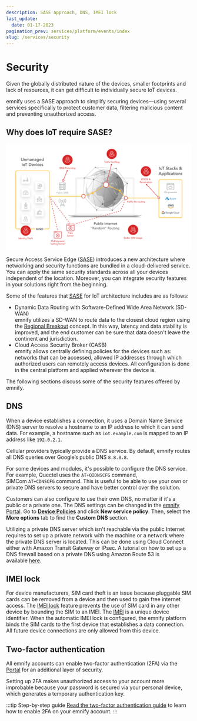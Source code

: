 ```yaml
---
description: SASE approach, DNS, IMEI lock
last_update: 
  date: 01-17-2023
pagination_prev: services/platform/events/index
slug: /services/security
---
```


# Security

Given the globally distributed nature of the devices, smaller footprints and lack of resources, it can get difficult to individually secure IoT devices.

emnify uses a SASE approach to simplify securing devices—using several services specifically to protect customer data, filtering malicious content and preventing unauthorized access.

## Why does IoT require SASE?

![IoT security threats](assets/security-threats.png)

Secure Access Service Edge ([SASE](/glossary#sase)) introduces a new architecture where networking and security functions are bundled in a cloud-delivered service.
You can apply the same security standards across all your devices independent of the location.
Moreover, you can integrate security features in your solutions right from the beginning.

Some of the features that [SASE](/glossary#sase) for IoT architecture includes are as follows:

- Dynamic Data Routing with Software-Defined Wide Area Network (SD-WAN)  
emnify utilizes a SD-WAN to route data to the closest cloud region using the [Regional Breakout](iot-cloud-communication-platform#regional-breakout) concept.
In this way, latency and data stability is improved, and the end customer can be sure that data doesn't leave the continent and jurisdiction.
- Cloud Access Security Broker (CASB)  
emnify allows centrally defining policies for the devices such as: networks that can be accessed, allowed IP addresses through which authorized users can remotely access devices.
All configuration is done in the central platform and applied wherever the device is.

The following sections discuss some of the security features offered by emnify.

## DNS

When a device establishes a connection, it uses a Domain Name Service (DNS) server to resolve a hostname to an IP address to which it can send data.
For example, a hostname such as `iot.example.com` is mapped to an IP address like `192.0.2.1`.

Cellular providers typically provide a DNS service.
By default, emnify routes all DNS queries over Google’s public DNS `8.8.8.8`.

For some devices and modules, it's possible to configure the DNS service.
For example, Quectel uses the `AT+QIDNSCFG` command, SIMCom `AT+CDNSCFG` command.
This is useful to be able to use your own or private DNS servers to secure and have better control over the solution.

Customers can also configure to use their own DNS, no matter if it's a public or a private one.
The DNS settings can be changed in the [emnify Portal](https://portal.emnify.com/).
Go to [**Device Policies**](https://portal.emnify.com/device-policies) and click **New service policy**.
Then, select the **More options** tab to find the **Custom DNS** section.

<!-- TODO: Recreate dns_setting.png (Custom DNS setting configuration) -->

Utilizing a private DNS server which isn't reachable via the public Internet requires to set up a private network with the machine or a network where the private DNS server is located.
This can be done using Cloud Connect either with Amazon Transit Gateway or IPsec.
A tutorial on how to set up a DNS firewall based on a private DNS using Amazon Route 53 is available [here](https://www.emnify.com/en/developer-hub/dns-filtering).

## IMEI lock

For device manufacturers, SIM card theft is an issue because pluggable SIM cards can be removed from a device and then used to gain free internet access.
The [IMEI lock](/glossary#imei-lock)  feature prevents the use of SIM card in any other device by bounding the SIM to an IMEI.
The [IMEI](/glossary#imei) is a unique device identifier.
When the automatic IMEI lock is configured, the emnify platform binds the SIM cards to the first device that establishes a data connection.
All future device connections are only allowed from this device.

## Two-factor authentication

All emnify accounts can enable two-factor authentication (2FA) via the [Portal](https://portal.emnify.com/) for an additional layer of security.

Setting up 2FA makes unauthorized access to your account more improbable because your password is secured via your personal device, which generates a temporary authentication key.

:::tip Step-by-step guide
[Read the two-factor authentication guide](/how-tos/two-factor-authentication) to learn how to enable 2FA on your emnify account.
:::

